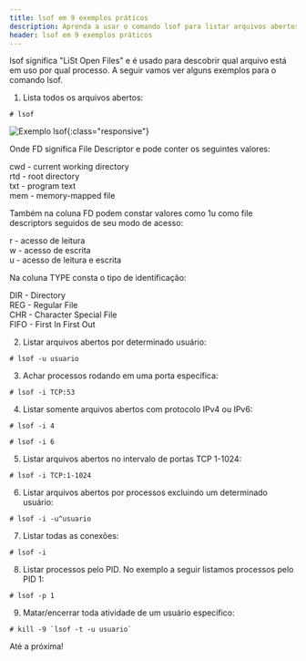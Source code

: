 ```yaml
---
title: lsof em 9 exemplos práticos
description: Aprenda a usar o comando lsof para listar arquivos abertos por processos
header: lsof em 9 exemplos práticos
---
```


lsof significa "LiSt Open Files" e é usado para descobrir qual arquivo está em uso por qual processo.
A seguir vamos ver alguns exemplos para o comando lsof.

1) Lista todos os arquivos abertos:

```console
# lsof
```

![Exemplo lsof](https://raw.githubusercontent.com/linuxnocafe/linuxnocafe.github.io/master/img/lsof-sample.png){:class="responsive"}

Onde FD significa File Descriptor e pode conter os seguintes valores:

cwd - current working directory  
rtd - root directory  
txt - program text  
mem - memory-mapped file  

Também na coluna FD podem constar valores como 1u como file descriptors seguidos de seu modo de acesso:

r - acesso de leitura  
w - acesso de escrita  
u - acesso de leitura e escrita  

Na coluna TYPE consta o tipo de identificação:

DIR - Directory  
REG - Regular File  
CHR - Character Special File  
FIFO - First In First Out  

2) Listar arquivos abertos por determinado usuário:

```console
# lsof -u usuario
```

3) Achar processos rodando em uma porta específica:

```console
# lsof -i TCP:53
```

4) Listar somente arquivos abertos com protocolo IPv4 ou IPv6:

```console
# lsof -i 4
```

```console
# lsof -i 6
```

5) Listar arquivos abertos no intervalo de portas TCP 1-1024:

```console
# lsof -i TCP:1-1024
```

6) Listar arquivos abertos por processos excluindo um determinado usuário:

```console
# lsof -i -u^usuario
```

7) Listar todas as conexões:

```console
# lsof -i
```

8) Listar processos pelo PID. No exemplo a seguir listamos processos pelo PID 1:

```console
# lsof -p 1
```

9) Matar/encerrar toda atividade de um usuário específico:

```console
# kill -9 `lsof -t -u usuario`
```

Até a próxima!
